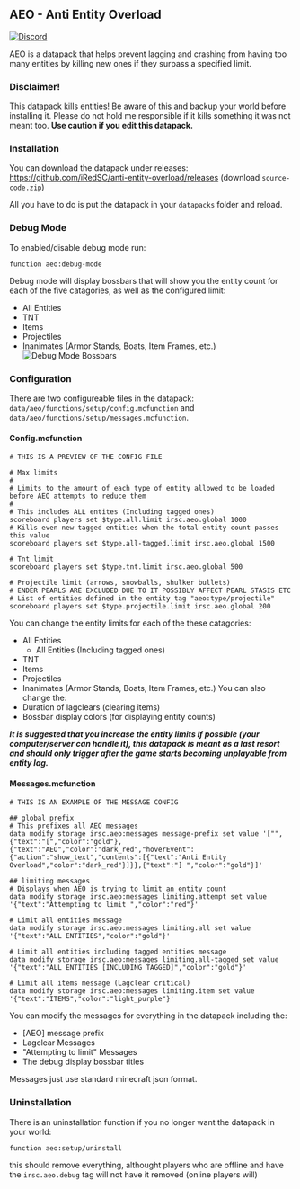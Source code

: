 ## AEO - Anti Entity Overload
[![Discord](https://img.shields.io/discord/900530660677156924?color=7289DA&label=discord&logo=discord&logoColor=fff)](https://discord.gg/5ZqSDhbBDh)

AEO is a datapack that helps prevent lagging and crashing from having too many entities by killing new ones if they surpass a specified limit.

### Disclaimer!
This datapack kills entities!
Be aware of this and backup your world before installing it.
Please do not hold me responsible if it kills something it was not meant too.
**Use caution if you edit this datapack.**

### Installation
You can download the datapack under releases:
https://github.com/iRedSC/anti-entity-overload/releases
(download `source-code.zip`)

All you have to do is put the datapack in your `datapacks` folder and reload.

### Debug Mode
To enabled/disable debug mode run:
```mcfunction
function aeo:debug-mode
```
Debug mode will display bossbars that will show you the entity count for each of the five catagories, as well as the configured limit:
 - All Entities
 - TNT
 - Items 
 - Projectiles
 - Inanimates (Armor Stands, Boats, Item Frames, etc.)
![Debug Mode Bossbars](https://media.discordapp.net/attachments/759159698921750558/885557927300186174/unknown.png)

### Configuration
There are two configureable files in the datapack:
`data/aeo/functions/setup/config.mcfunction`
and
`data/aeo/functions/setup/messages.mcfunction`.
#### Config.mcfunction
```mcfunction
# THIS IS A PREVIEW OF THE CONFIG FILE

# Max limits
#
# Limits to the amount of each type of entity allowed to be loaded before AEO attempts to reduce them
#
# This includes ALL entites (Including tagged ones)
scoreboard players set $type.all.limit irsc.aeo.global 1000
# Kills even new tagged entities when the total entity count passes this value
scoreboard players set $type.all-tagged.limit irsc.aeo.global 1500

# Tnt limit
scoreboard players set $type.tnt.limit irsc.aeo.global 500

# Projectile limit (arrows, snowballs, shulker bullets)
# ENDER PEARLS ARE EXCLUDED DUE TO IT POSSIBLY AFFECT PEARL STASIS ETC
# List of entities defined in the entity tag "aeo:type/projectile"
scoreboard players set $type.projectile.limit irsc.aeo.global 200
```
You can change the entity limits for each of the these catagories:
 - All Entities
   - All Entities (Including tagged ones)
 - TNT
 - Items 
 - Projectiles
 - Inanimates (Armor Stands, Boats, Item Frames, etc.)
You can also change the:
 - Duration of lagclears (clearing items)
 - Bossbar display colors (for displaying entity counts)

___It is suggested that you increase the entity limits if possible (your computer/server can handle it), this datapack is meant as a last resort and should only trigger after the game starts becoming unplayable from entity lag.___

#### Messages.mcfunction
```mcfunction
# THIS IS AN EXAMPLE OF THE MESSAGE CONFIG

## global prefix
# This prefixes all AEO messages
data modify storage irsc.aeo:messages message-prefix set value '["",{"text":"[","color":"gold"},{"text":"AEO","color":"dark_red","hoverEvent":{"action":"show_text","contents":[{"text":"Anti Entity Overload","color":"dark_red"}]}},{"text":"] ","color":"gold"}]'

## limiting messages
# Displays when AEO is trying to limit an entity count
data modify storage irsc.aeo:messages limiting.attempt set value '{"text":"Attempting to limit ","color":"red"}'

# Limit all entities message
data modify storage irsc.aeo:messages limiting.all set value '{"text":"ALL ENTITIES","color":"gold"}'

# Limit all entities including tagged entities message
data modify storage irsc.aeo:messages limiting.all-tagged set value '{"text":"ALL ENTITIES [INCLUDING TAGGED]","color":"gold"}'

# Limit all items message (Lagclear critical)
data modify storage irsc.aeo:messages limiting.item set value '{"text":"ITEMS","color":"light_purple"}'
```
You can modify the messages for everything in the datapack including the:
 - [AEO] message prefix
 - Lagclear Messages
 - "Attempting to limit" Messages
 - The debug display bossbar titles

Messages just use standard minecraft json format.

### Uninstallation
There is an uninstallation function if you no longer want the datapack in your world:
```mcfunction
function aeo:setup/uninstall
```
this should remove everything, althought players who are offline and have the `irsc.aeo.debug` tag will not have it removed (online players will)

